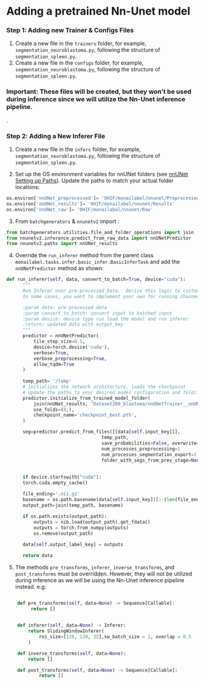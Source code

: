 
# Adding a pretrained Nn-Unet model


### Step 1: Adding new Trainer & Configs Files

1. Create a new file in the `trainers` folder, for example, `segmentation_neuroblastoma.py`, following the structure of `segmentation_spleen.py`.
2. Create a new file in the `configs` folder, for example, `segmentation_neuroblastoma.py`, following the structure of `segmentation_spleen.py`.
### Important: These files will be created, but they won't be used during inference since we will utilize the Nn-Unet inference pipeline.

.
### Step 2: Adding a New Inferer File

1. Create a new file in the `infers` folder, for example, `segmentation_neuroblastoma.py`, following the structure of `segmentation_spleen.py`.

2. Set up the OS environment variables for nnUNet folders (see [nnUNet Setting up Paths](https://github.com/Gitsamshi/nnUNet-1/blob/master/documentation/setting_up_paths.md)). Update the paths to match your actual folder locations:
 ```python
os.environ['nnUNet_preprocessed']= 'OHIF/monailabel/nnunet/Preprocessed'
os.environ['nnUNet_results']= 'OHIF/monailabel/nnunet/Results'
os.environ['nnUNet_raw']= 'OHIF/monailabel/nnunet/Raw'
```

3. From `batchgenerators` & `nnunetv2` import :
 ```python
from batchgenerators.utilities.file_and_folder_operations import join
from nnunetv2.inference.predict_from_raw_data import nnUNetPredictor
from nnunetv2.paths import nnUNet_results
```
4. Override the `run_inferer` method from the parent class `monailabel.tasks.infer.basic_infer.BasicInferTask` and add the `nnUNetPredictor` method as shown: 

  ```python
  def run_inferer(self, data, convert_to_batch=True, device="cuda"):
        """
        Run Inferer over pre-processed Data.  Derive this logic to customize the normal behavior.
        In some cases, you want to implement your own for running chained inferers over pre-processed data

        :param data: pre-processed data
        :param convert_to_batch: convert input to batched input
        :param device: device type run load the model and run inferer
        :return: updated data with output_key 
        """
        predictor = nnUNetPredictor(
            tile_step_size=0.5,
            device=torch.device('cuda'),
            verbose=True,
            verbose_preprocessing=True,
            allow_tqdm=True
        )
        
        temp_path= '/temp'
        # Initializes the network architecture, loads the checkpoint
        # Update the paths to your desired model configuration and fold/folds number.
        predictor.initialize_from_trained_model_folder(
            join(nnUNet_results, 'Dataset200_blastoma/nnUNetTrainer__nnUNetPlans__3d_fullres'),
            use_folds=(0,),
            checkpoint_name='checkpoint_best.pth',
        )

        seg=predictor.predict_from_files([[data[self.input_key]]],
                                     temp_path,    
                                     save_probabilities=False, overwrite=True,
                                     num_processes_preprocessing=1
                                     num_processes_segmentation_export=1,
                                     folder_with_segs_from_prev_stage=None, num_parts=1, part_id=0)
        
        
        if device.startswith("cuda"):
        torch.cuda.empty_cache()

        file_ending='.nii.gz' 
        basename = os.path.basename(data[self.input_key])[:-(len(file_ending) + 5)] + file_ending
        output_path=join(temp_path, basename)
        
        if os.path.exists(output_path):
            outputs = nib.load(output_path).get_fdata()
            outputs = torch.from_numpy(outputs)
            os.remove(output_path)
 
        data[self.output_label_key] = outputs

        return data
  ```

  5. The methods `pre_transforms`, `inferer`, `inverse_transforms`, and `post_transforms` must be overridden. However, they will not be utilized during inference as we will be using the Nn-Unet inference pipeline instead.
e.g: 
```python

    def pre_transforms(self, data=None) -> Sequence[Callable]:
         return []

    
    def inferer(self, data=None) -> Inferer:
        return SlidingWindowInferer(
            roi_size=[128, 128, 32],sw_batch_size = 2, overlap = 0.5
        )

    def inverse_transforms(self, data=None):
        return []

    def post_transforms(self, data=None) -> Sequence[Callable]:
            return []
```


